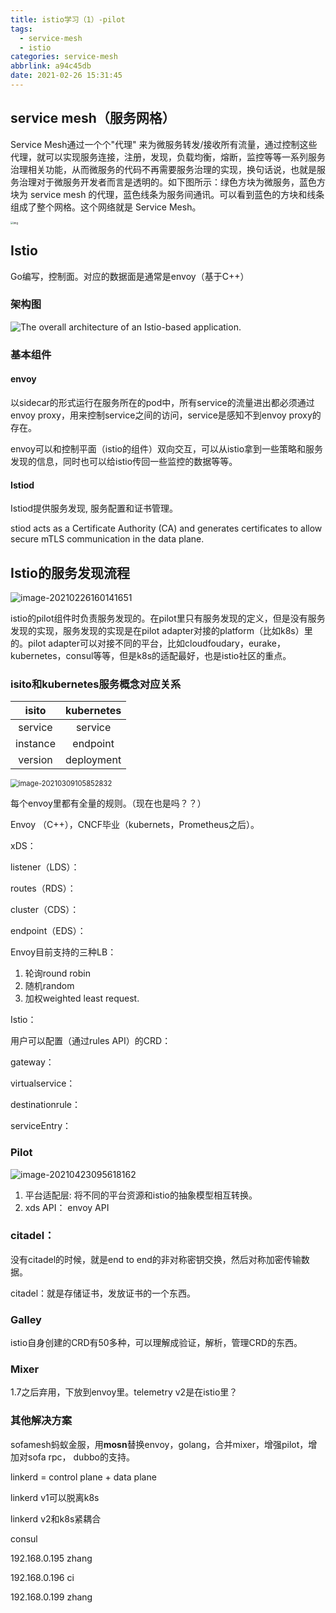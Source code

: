 ```yaml
---
title: istio学习（1）-pilot
tags:
  - service-mesh
  - istio
categories: service-mesh
abbrlink: a94c45db
date: 2021-02-26 15:31:45
---
```


## service mesh（服务网格）

Service Mesh通过一个个"代理" 来为微服务转发/接收所有流量，通过控制这些代理，就可以实现服务连接，注册，发现，负载均衡，熔断，监控等等一系列服务治理相关功能，从而微服务的代码不再需要服务治理的实现，换句话说，也就是服务治理对于微服务开发者而言是透明的。如下图所示：绿色方块为微服务，蓝色方块为 service mesh 的代理，蓝色线条为服务间通讯。可以看到蓝色的方块和线条组成了整个网格。这个网络就是 Service Mesh。

<img src="istio-pilot/v2-638a9d12e8a7406b7a733f2eadf989f5_1440w.jpg" alt="img" style="zoom:30%;" />

## Istio

Go编写，控制面。对应的数据面是通常是envoy（基于C++）

### 架构图

![The overall architecture of an Istio-based application.](istio-pilot/arch.svg)

### 基本组件

#### envoy

以sidecar的形式运行在服务所在的pod中，所有service的流量进出都必须通过envoy proxy，用来控制service之间的访问，service是感知不到envoy proxy的存在。

envoy可以和控制平面（istio的组件）双向交互，可以从istio拿到一些策略和服务发现的信息，同时也可以给istio传回一些监控的数据等等。



#### Istiod

Istiod提供服务发现, 服务配置和证书管理。

stiod acts as a Certificate Authority (CA) and generates certificates to allow secure mTLS communication in the data plane.





## Istio的服务发现流程

![image-20210226160141651](istio-pilot/image-20210226160141651.png)

istio的pilot组件时负责服务发现的。在pilot里只有服务发现的定义，但是没有服务发现的实现，服务发现的实现是在pilot adapter对接的platform（比如k8s）里的。pilot adapter可以对接不同的平台，比如cloudfoudary，eurake，kubernetes，consul等等，但是k8s的适配最好，也是istio社区的重点。

### isito和kubernetes服务概念对应关系

|  isito   | kubernetes |
| :------: | :--------: |
| service  |  service   |
| instance |  endpoint  |
| version  | deployment |

<img src="istio-pilot/image-20210309105852832.png" alt="image-20210309105852832" style="zoom:80%;" />

每个envoy里都有全量的规则。（现在也是吗？？）



Envoy （C++），CNCF毕业（kubernets，Prometheus之后）。

xDS：

listener（LDS）：

routes（RDS）：

cluster（CDS）：

endpoint（EDS）：



Envoy目前支持的三种LB：

1. 轮询round robin
2. 随机random
3. 加权weighted least request.



Istio：

用户可以配置（通过rules API）的CRD：

gateway：

virtualservice：

destinationrule：

serviceEntry：









### Pilot

![image-20210423095618162](istio-pilot/image-20210423095618162.png)

1. 平台适配层: 将不同的平台资源和istio的抽象模型相互转换。
2. xds API： envoy API



### citadel：

没有citadel的时候，就是end to end的非对称密钥交换，然后对称加密传输数据。

citadel：就是存储证书，发放证书的一个东西。

### Galley

istio自身创建的CRD有50多种，可以理解成验证，解析，管理CRD的东西。

### Mixer

1.7之后弃用，下放到envoy里。telemetry v2是在istio里？



### 其他解决方案

sofamesh蚂蚁金服，用**mosn**替换envoy，golang，合并mixer，增强pilot，增加对sofa rpc， dubbo的支持。

linkerd =  control plane + data plane

linkerd v1可以脱离k8s

linkerd v2和k8s紧耦合

consul

192.168.0.195 zhang

192.168.0.196 ci

192.168.0.199 zhang